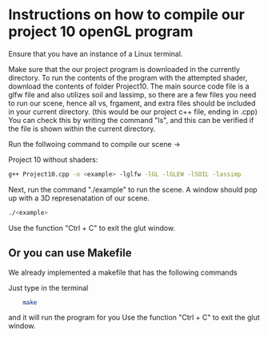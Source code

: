 # Instructions on how to compile our project 10 openGL program

Ensure that you have an instance of a Linux terminal.

Make sure that the our project program is downloaded in the currently directory. To run the contents of the program with the attempted shader, download the contents of folder Project10. The main source code file is a glfw file and also utilizes soil and lassimp, so there are a few files you need to run our scene, hence all vs, frgament, and extra files should be included in your current directory. (this would be our project c++ file, ending in .cpp) You can check this by writing the command "ls", and this can be verified if the file is shown within the current directory.

Run the follwoing command to compile our scene -> 

Project 10 without shaders:
```bash
g++ Project10.cpp -o <example> -lglfw -lGL -lGLEW -lSOIL -lassimp
````

Next, run the command "./example" to run the scene. A window should pop up with a 3D represenatation of our scene. 
```bash
./<example>
```
Use the function "Ctrl + C" to exit the glut window. 

## Or you can use Makefile
We already implemented a makefile that has the following commands

Just type in the terminal 
```bash
    make 
```
 
and it will run the program for you 
Use the function "Ctrl + C" to exit the glut window. 
